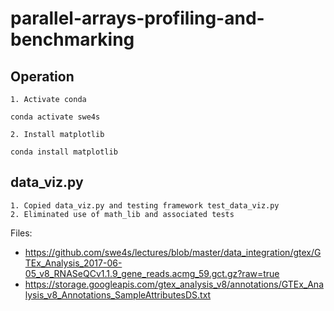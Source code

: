 # parallel-arrays-profiling-and-benchmarking

## Operation

    1. Activate conda

```
conda activate swe4s
```
    2. Install matplotlib

```
conda install matplotlib
```

## data_viz.py
    1. Copied data_viz.py and testing framework test_data_viz.py
    2. Eliminated use of math_lib and associated tests
    

Files:
- https://github.com/swe4s/lectures/blob/master/data_integration/gtex/GTEx_Analysis_2017-06-05_v8_RNASeQCv1.1.9_gene_reads.acmg_59.gct.gz?raw=true
- https://storage.googleapis.com/gtex_analysis_v8/annotations/GTEx_Analysis_v8_Annotations_SampleAttributesDS.txt

